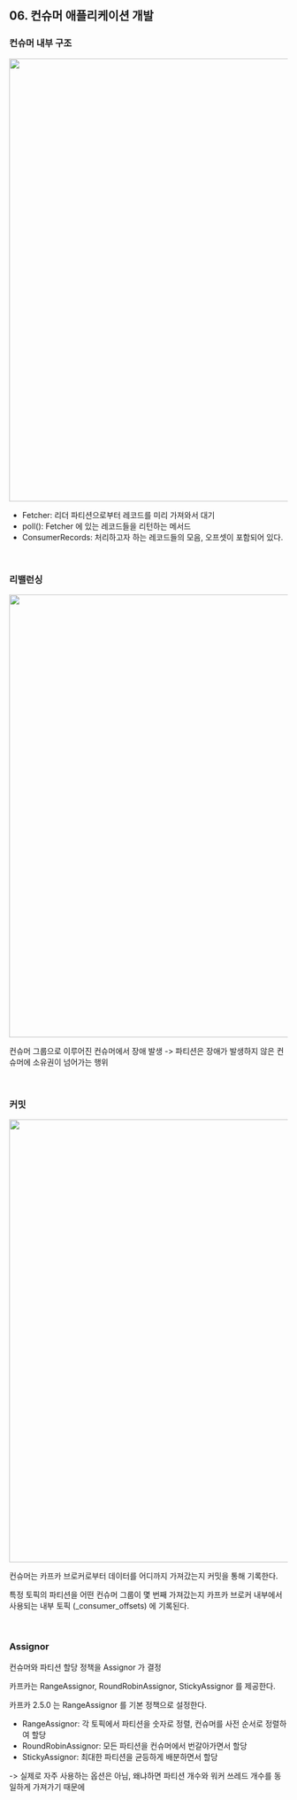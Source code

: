 ## 06. 컨슈머 애플리케이션 개발

### 컨슈머 내부 구조
<img width="800" src="https://user-images.githubusercontent.com/60383031/189049982-90dba16b-cae6-4942-8124-1005650837ca.png">

- Fetcher: 리더 파티션으로부터 레코드를 미리 가져와서 대기
- poll(): Fetcher 에 있는 레코드들을 리턴하는 메서드
- ConsumerRecords: 처리하고자 하는 레코드들의 모음, 오프셋이 포함되어 있다.


<br>

### 리밸런싱
<img width="800" src="https://user-images.githubusercontent.com/60383031/189051628-604a26a3-4f4b-4299-8521-4974378083aa.png">

컨슈머 그룹으로 이루어진 컨슈머에서 장애 발생 -> 파티션은 장애가 발생하지 않은 컨슈머에 소유권이 넘어가는 행위

<br>

### 커밋
<img width="800" src="https://user-images.githubusercontent.com/60383031/189054989-5525699f-9d51-4989-9417-eb9fda0b4fe6.png">

컨슈머는 카프카 브로커로부터 데이터를 어디까지 가져갔는지 커밋을 통해 기록한다.

특정 토픽의 파티션을 어떤 컨슈머 그룹이 몇 번째 가져갔는지 카프카 브로커 내부에서 사용되는 내부 토픽 (_consumer_offsets) 에 기록된다.

<br>

### Assignor
컨슈머와 파티션 할당 정책을 Assignor 가 결정 

카프카는 RangeAssignor, RoundRobinAssignor, StickyAssignor 를 제공한다.

카프카 2.5.0 는 RangeAssignor 를 기본 정책으로 설정한다.

- RangeAssignor: 각 토픽에서 파티션을 숫자로 정렬, 컨슈머를 사전 순서로 정렬하여 할당
- RoundRobinAssignor: 모든 파티션을 컨슈머에서 번갈아가면서 할당
- StickyAssignor: 최대한 파티션을 균등하게 배분하면서 할당

-> 실제로 자주 사용하는 옵션은 아님, 왜냐하면 파티션 개수와 워커 쓰레드 개수를 동일하게 가져가기 때문에




